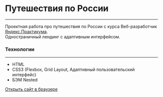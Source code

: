 # **Путешествия по России**
***
Проектная работа про путешествия по России с курса Веб-разработчик [Яндекс.Практикума](https://practicum.yandex.ru/).  
Одностраничный лендинг с адаптивным интерфейсом.

### **Технологии**
***
* HTML
* CSS3 (Flexbox, Grid Layout, Адаптивный пользовательский интерфейс)
* БЭМ Nested

[Открыть сайт в браузере](https://chashchinavera.github.io/russian-travel)